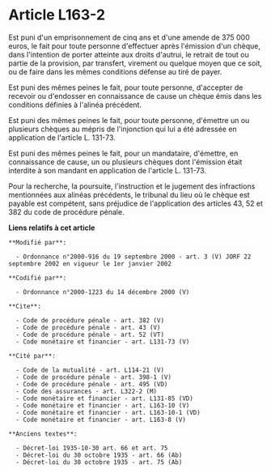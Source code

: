 # Article L163-2

Est puni d'un emprisonnement de cinq ans et d'une amende de 375 000 euros, le fait pour toute personne d'effectuer après
l'émission d'un chèque, dans l'intention de porter atteinte aux droits d'autrui, le retrait de tout ou partie de la
provision, par transfert, virement ou quelque moyen que ce soit, ou de faire dans les mêmes conditions défense au tiré de
payer. 

Est puni des mêmes peines le fait, pour toute personne, d'accepter de recevoir ou d'endosser en connaissance de cause un
chèque émis dans les conditions définies à l'alinéa précédent. 

Est puni des mêmes peines le fait, pour toute personne, d'émettre un ou plusieurs chèques au mépris de l'injonction qui lui a
été adressée en application de l'article L. 131-73. 

Est puni des mêmes peines le fait, pour un mandataire, d'émettre, en connaissance de cause, un ou plusieurs chèques dont
l'émission était interdite à son mandant en application de l'article L. 131-73. 

Pour la recherche, la poursuite, l'instruction et le jugement des infractions mentionnées aux alinéas précédents, le tribunal
du lieu où le chèque est payable est compétent, sans préjudice de l'application des articles 43, 52 et 382 du code de
procédure pénale.

**Liens relatifs à cet article**

	**Modifié par**:

	  - Ordonnance n°2000-916 du 19 septembre 2000 - art. 3 (V) JORF 22 septembre 2002 en vigueur le 1er janvier 2002

	**Codifié par**:

	  - Ordonnance n°2000-1223 du 14 décembre 2000 (V)

	**Cite**:

	  - Code de procédure pénale - art. 382 (V)
	  - Code de procédure pénale - art. 43 (V)
	  - Code de procédure pénale - art. 52 (VT)
	  - Code monétaire et financier - art. L131-73 (V)

	**Cité par**:

	  - Code de la mutualité - art. L114-21 (V)
	  - Code de procédure pénale - art. 398-1 (V)
	  - Code de procédure pénale - art. 495 (VD)
	  - Code des assurances - art. L322-2 (M)
	  - Code monétaire et financier - art. L131-85 (VD)
	  - Code monétaire et financier - art. L163-10 (V)
	  - Code monétaire et financier - art. L163-10-1 (VD)
	  - Code monétaire et financier - art. L163-8 (V)

	**Anciens textes**:

	  - Décret-loi 1935-10-30 art. 66 et art. 75
	  - Décret-loi du 30 octobre 1935 - art. 66 (Ab)
	  - Décret-loi du 30 octobre 1935 - art. 75 (Ab)
